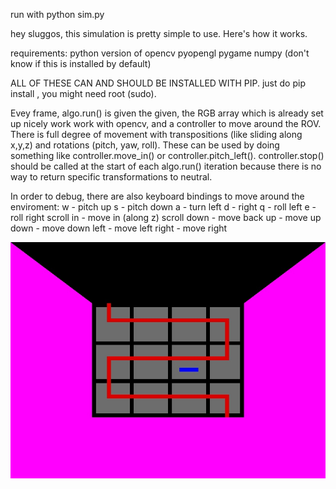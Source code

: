 run with python sim.py

hey sluggos, this simulation is pretty simple to use. Here's how it works.

requirements:
python version of opencv
pyopengl
pygame
numpy (don't know if this is installed by default)

ALL OF THESE CAN AND SHOULD BE INSTALLED WITH PIP. just do pip install <package>, you might need root (sudo).

Evey frame, algo.run() is given the given, the RGB array which is already set up nicely work work with 
opencv, and a controller to move around the ROV. There is full degree of movement with transpositions 
(like sliding along x,y,z) and rotations (pitch, yaw, roll). These can be used by doing something like
controller.move_in() or controller.pitch_left(). controller.stop() should be called at the start of each
algo.run() iteration because there is no way to return specific transformations to neutral.

In order to debug, there are also keyboard bindings to move around the enviroment:
w - pitch up
s - pitch down
a - turn left
d - right
q - roll left
e - roll right
scroll in - move in (along z)
scroll down - move back
up - move up
down - move down
left - move left
right - move right

![alt text](https://raw.githubusercontent.com/jcirimel/sluggosim/master/Display.jpg)

